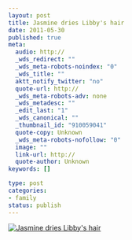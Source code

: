 ```yaml
--- 
layout: post
title: Jasmine dries Libby's hair
date: 2011-05-30
published: true
meta: 
  audio: http://
  _wds_redirect: ""
  _wds_meta-robots-noindex: "0"
  _wds_title: ""
  aktt_notify_twitter: "no"
  quote-url: http://
  _wds_meta-robots-adv: none
  _wds_metadesc: ""
  _edit_last: "1"
  _wds_canonical: ""
  _thumbnail_id: "910059041"
  quote-copy: Unknown
  _wds_meta-robots-nofollow: "0"
  image: ""
  link-url: http://
  quote-author: Unknown
keywords: []

type: post
categories: 
- family
status: publish
---
```



[![](http://media.eick.us/2011/05/2011-05-22-at-20.47.26-500x373.jpg "Jasmine dries Libby's hair")](http://media.eick.us/2011/05/2011-05-22-at-20.47.26.jpg)
